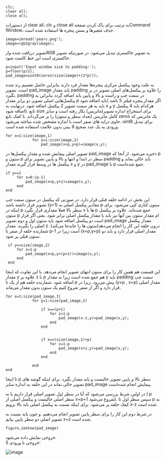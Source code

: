 ```
clc;
clear all;
close all;
```
از دستورات clear all، clc و close all  به ترتیب برای پاک کردن صفحهCommand Window، حذف متغیرها و بستن پنجره ها استفاده شده است.
```
image=imread('pears.png'); 
image=rgb2gray(image);  
```
تصویر دریافت شده وازRGB به تصویر خاکستری تبدیل می‌شود. در صورتیکه تصویر خاکستری است این خط کامنت شود. 
```
p=input('Input window size to padding:');  
p=floor(p/2);
pad_image=uint8(zeros(size(image)+(2*p)));
```
به علت وجود پیکسل مرکزی پنجره‌ها مقدار فرد دارند بنابراین حاصل تقسیم رند شده است. تصویر pad_image باید مقدار padding را علاوه بر پیکسل‌های اصلی تصویر در بر بگیرد. padding  در سمت چپ و راست و بالا و پایین باید اضافه گردد بنابراین به پیکسل‌هایی اصلی تصویر دو برابر مقدار p باید اضافه شود( اگر مقدار پنجره فیلتر 5 باشد باید به هر سمت تصویر 2 پیکسل اضافه شود. درنهایت به x و y  هرکدام باید 4 پیکسل اضافه شود). تابع size برای استخراج اندازه تصویر(ماتریس) بکار رفته است و سایز کامل ماتریس (تعداد سطر و ستون) را بر می‌گرداند. با کمک تابع zeros یک ماتریس که حاوی درایه های صفر است با اندازه مشخص شده ساخته می‌شود. uint8 برای تبدیل ورودی به یک عدد صحیح 8 بیتی بدون علامت استفاده شده است.
```
for x=1:size(image,1)
            for y=1:size(image,2)
                pad_image(x+p,y+p)=image(x,y); 
```
تصویر اصلی پیمایش شده و مقدار پیکسل‌ها در pad_image ذخیره می‌شود. از آنجا که p ستون و p سطر در ابتدا و انتها و بالا و پایین تصویر برای padding  باید خالی بماند و پیکسل ها در وسط  قرار گیرند مقدار x و y در pad_image با p جمع شده‌است.  

```
if y==1 
     for z=0:(p-1)
         pad_image(x+p,y+z)=image(x,y);
     end
end
```
این بخش در ادامه حلقه قبلی قرار دارد. در صورتی که پیکسل در ستون سمت چپ تصویر قرار داشته باشد (y=1) مقادیر پیکسل اصلی به p  ستون کناری کپی می‌شود. برای اینکه در 
 p سطر بالا فعلا مقداری قرار نگیرد x ها با p جمع شده‌اند. علاوه بر پیکسل ستون p ام مقدار ستون بین آنها نیز باید با مقدار پیکسل اصلی برابر شود. یعنی اگر قرار است دو پیکسل اضافه شود باید ستون اول و دوم تصویر pad_image  مقدار پیکسل اصلی را بگیرند. مقدار z درون حلقه این کار را انجام می‌دهد(ستون ها را جابه‌جا می‌کند). شمارنده حلقه از صفر تا p-1 است زیرا در (x+p,y+p) مقدار اصلی قرار دارد و باید دو ستون قبلی پر شود.
 ```
  if y==size(image,2)
      for z=1:p
          pad_image(x+p,y+(p+z))=image(x,y);
      end
  end
```
این قسمت هم همین کار را برای ستون انتهای تصویر انجام می‌دهد. با این تفاوت که اینجا مقدار y علاوه بر z  با p هم جمع شده است زیرا به مقدار y باید padding  سمت چپ اضافه شود. شمارنده حلقه هم از یک تا p  پیش‌ می‌رود. زیرا در (y+p , x+p) مقدار اصلی قرار دارد و اگر از صفر شروع کنیم یک ستون بدون مقدار می‌ماند.

```
for x=1:size(pad_image,1)
            for y=1:size(pad_image,2)
                
                if x==(p+1)
                    for z=1:p
                        pad_image(x-z,y)=pad_image(x,y);
                    end
                end
                
                                
                if x==(size(image,1)+p)
                    for z=1:p
                        pad_image(x+z,y)=pad_image(x,y);
                    end
                end
                
            end
end
```
تا اینجا p سطر بالا  و پایین تصویر خالیست و باید مقدار بگیرد. برای اینکه گوشه های تصویر خالی نماند در این حلقه به اندازه سایز pad_image پیمایش انجام شده‌است. 

در اولین شرط بررسی می‌شود که آیا در سطر اول تصویر اصلی قرار داریم یا نه ( p سطر اصلی خالیست و پیکسل اصلی از x+p+1  شروع می‌شود). سپس سطر اول تا p  به کمک حلقه پر می‌شود. برای اینکه نسبت به پیکسل اصلی باید بالا برویم x-z شده است.

در شرط دوم این کار را برای سطر پایین تصویر انجام می‌دهیم. و چون باید نسبت به تصویر اصلی دو سطر پایین بیایم x+z  شده است. 
```
figure,imshow(pad_image)
```
خروجی نمایش داده می‌شود.\
خروجی با ورودی 5:

 ![image](https://github.com/semnan-university-ai/image-processing-class-002/blob/main/exercises/fvatani/2/tamrin2.png)

